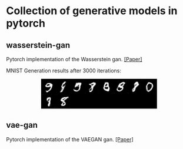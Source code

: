 # Collection of generative models in pytorch

## wasserstein-gan
Pytorch implementation of the Wasserstein gan. [[Paper]](https://arxiv.org/abs/1701.07875)

MNIST Generation results after 3000 iterations:

<p align="center">
    <img src="assets/wgan_generation.png" width="315"\>
</p>


## vae-gan
Pytorch implementation of the VAEGAN gan. [[Paper]](https://arxiv.org/abs/1512.09300)
